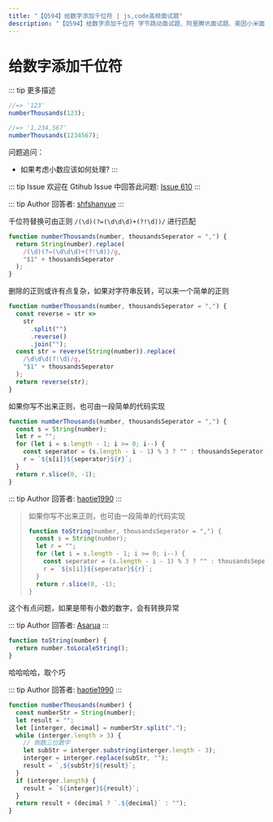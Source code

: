 ```yaml
---
title: "【Q594】给数字添加千位符 | js,code高频面试题"
description: "【Q594】给数字添加千位符 字节跳动面试题、阿里腾讯面试题、美团小米面试题。"
---
```


# 给数字添加千位符

::: tip 更多描述

```js
//=> '123'
numberThousands(123);

//=> '1,234,567'
numberThousands(1234567);
```

问题追问：

- 如果考虑小数应该如何处理?
  :::

::: tip Issue
欢迎在 Gtihub Issue 中回答此问题: [Issue 610](https://github.com/shfshanyue/Daily-Question/issues/610)
:::

::: tip Author
回答者: [shfshanyue](https://github.com/shfshanyue)
:::

千位符替换可由正则 `/(\d)(?=(\d\d\d)+(?!\d))/` 进行匹配

```js
function numberThousands(number, thousandsSeperator = ",") {
  return String(number).replace(
    /(\d)(?=(\d\d\d)+(?!\d))/g,
    "$1" + thousandsSeperator
  );
}
```

删除的正则或许有点复杂，如果对字符串反转，可以来一个简单的正则

```js
function numberThousands(number, thousandsSeperator = ",") {
  const reverse = str =>
    str
      .split("")
      .reverse()
      .join("");
  const str = reverse(String(number)).replace(
    /\d\d\d(?!\d)/g,
    "$1" + thousandsSeperator
  );
  return reverse(str);
}
```

如果你写不出来正则，也可由一段简单的代码实现

```js
function numberThousands(number, thousandsSeperator = ",") {
  const s = String(number);
  let r = "";
  for (let i = s.length - 1; i >= 0; i--) {
    const seperator = (s.length - i - 1) % 3 ? "" : thousandsSeperator;
    r = `${s[i]}${seperator}${r}`;
  }
  return r.slice(0, -1);
}
```

::: tip Author
回答者: [haotie1990](https://github.com/haotie1990)
:::

> 如果你写不出来正则，也可由一段简单的代码实现
>
> ```js
> function toString(number, thousandsSeperator = ",") {
>   const s = String(number);
>   let r = "";
>   for (let i = s.length - 1; i >= 0; i--) {
>     const seperator = (s.length - i - 1) % 3 ? "" : thousandsSeperator;
>     r = `${s[i]}${seperator}${r}`;
>   }
>   return r.slice(0, -1);
> }
> ```

这个有点问题，如果是带有小数的数字，会有转换异常

::: tip Author
回答者: [Asarua](https://github.com/Asarua)
:::

```javascript
function toString(number) {
  return number.toLocaleString();
}
```

哈哈哈哈，取个巧

::: tip Author
回答者: [haotie1990](https://github.com/haotie1990)
:::

```js
function numberThousands(number) {
  const numberStr = String(number);
  let result = "";
  let [interger, decimal] = numberStr.split(".");
  while (interger.length > 3) {
    // 倒数三位数字
    let subStr = interger.substring(interger.length - 3);
    interger = interger.replace(subStr, "");
    result = `,${subStr}${result}`;
  }
  if (interger.length) {
    result = `${interger}${result}`;
  }
  return result + (decimal ? `.${decimal}` : "");
}
```
